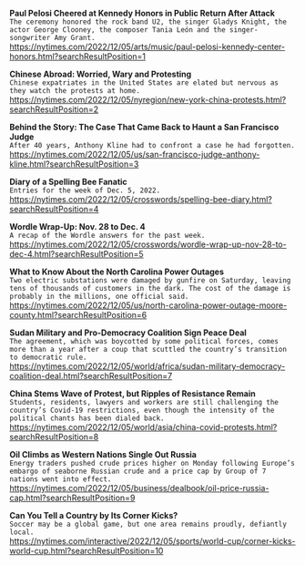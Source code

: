 **Paul Pelosi Cheered at Kennedy Honors in Public Return After Attack**\
`The ceremony honored the rock band U2, the singer Gladys Knight, the actor George Clooney, the composer Tania León and the singer-songwriter Amy Grant.`\
https://nytimes.com/2022/12/05/arts/music/paul-pelosi-kennedy-center-honors.html?searchResultPosition=1

**Chinese Abroad: Worried, Wary and Protesting**\
`Chinese expatriates in the United States are elated but nervous as they watch the protests at home.`\
https://nytimes.com/2022/12/05/nyregion/new-york-china-protests.html?searchResultPosition=2

**Behind the Story: The Case That Came Back to Haunt a San Francisco Judge**\
`After 40 years, Anthony Kline had to confront a case he had forgotten.`\
https://nytimes.com/2022/12/05/us/san-francisco-judge-anthony-kline.html?searchResultPosition=3

**Diary of a Spelling Bee Fanatic**\
`Entries for the week of Dec. 5, 2022.`\
https://nytimes.com/2022/12/05/crosswords/spelling-bee-diary.html?searchResultPosition=4

**Wordle Wrap-Up: Nov. 28 to Dec. 4**\
`A recap of the Wordle answers for the past week.`\
https://nytimes.com/2022/12/05/crosswords/wordle-wrap-up-nov-28-to-dec-4.html?searchResultPosition=5

**What to Know About the North Carolina Power Outages**\
`Two electric substations were damaged by gunfire on Saturday, leaving tens of thousands of customers in the dark. The cost of the damage is probably in the millions, one official said.`\
https://nytimes.com/2022/12/05/us/north-carolina-power-outage-moore-county.html?searchResultPosition=6

**Sudan Military and Pro-Democracy Coalition Sign Peace Deal**\
`The agreement, which was boycotted by some political forces, comes more than a year after a coup that scuttled the country’s transition to democratic rule.`\
https://nytimes.com/2022/12/05/world/africa/sudan-military-democracy-coalition-deal.html?searchResultPosition=7

**China Stems Wave of Protest, but Ripples of Resistance Remain**\
`Students, residents, lawyers and workers are still challenging the country’s Covid-19 restrictions, even though the intensity of the political chants has been dialed back.`\
https://nytimes.com/2022/12/05/world/asia/china-covid-protests.html?searchResultPosition=8

**Oil Climbs as Western Nations Single Out Russia**\
`Energy traders pushed crude prices higher on Monday following Europe’s embargo of seaborne Russian crude and a price cap by Group of 7 nations went into effect.`\
https://nytimes.com/2022/12/05/business/dealbook/oil-price-russia-cap.html?searchResultPosition=9

**Can You Tell a Country by Its Corner Kicks?**\
`Soccer may be a global game, but one area remains proudly, defiantly local.`\
https://nytimes.com/interactive/2022/12/05/sports/world-cup/corner-kicks-world-cup.html?searchResultPosition=10

